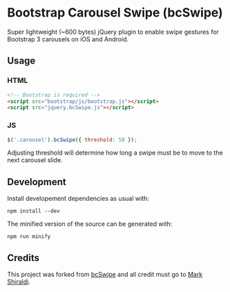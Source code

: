 # Bootstrap Carousel Swipe (bcSwipe)

Super lightweight (~600 bytes) jQuery plugin to enable swipe gestures for Bootstrap 3 carousels on iOS and Android.

## Usage

### HTML

````HTML
<!-- Bootstrap is required -->
<script src="bootstrap/js/bootstrap.js"></script>
<script src="jquery.bcSwipe.js"></script>
````

### JS

````javascript
$('.carousel').bcSwipe({ threshold: 50 });
````

Adjusting threshold will determine how long a swipe must be to move to the next carousel slide.

## Development

Install developement dependencies as usual with:

```shell
npm install --dev
```

The minified version of the source can be generated with:

```shell
npm run minify
```

## Credits

This project was forked from [bcSwipe](https://github.com/maaaaark/bcSwipe) and all credit must go to [Mark Shiraldi](https://github.com/maaaaark).

